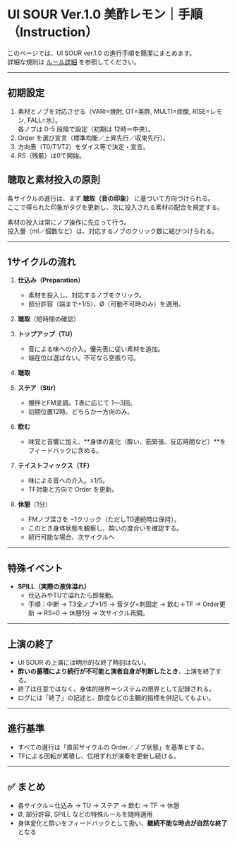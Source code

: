 # UI SOUR Ver.1.0 美酢レモン｜手順（Instruction）

このページでは、UI SOUR ver.1.0 の進行手順を簡潔にまとめます。  
詳細な規則は [ルール詳細](rules-detail.md) を参照してください。

---

## 初期設定
1. 素材とノブを対応させる（VARI=焼酎, OT=美酢, MULTI=炭酸, RISE=レモン, FALL=氷）。  
   各ノブは 0–5 段階で設定（初期は 12時＝中央）。  
2. Order を選び宣言（標準均衡／上昇先行／収束先行）。  
3. 方向表（T0/T1/T2）をダイス等で決定・宣言。  
4. RS（残骸）は0で開始。

## 聴取と素材投入の原則

各サイクルの進行は、まず **聴取（音の印象）** に基づいて方向づけられる。  
ここで得られた印象がタグを更新し、次に投入される素材の配合を規定する。

素材の投入は常にノブ操作に先立って行う。  
投入量（ml／個数など）は、対応するノブのクリック数に結びつけられる。  

---

## 1サイクルの流れ
1. **仕込み（Preparation）**  
   - 素材を投入し、対応するノブをクリック。  
   - 部分許容（端まで+1/5）、Ø（可動不可時のみ）を適用。  

2. **聴取**（短時間の確認）  

3. **トップアップ（TU）**  
   - 音による味への介入。優先表に従い素材を追加。  
   - 端在位は選ばない。不可なら空振り可。  

4. **聴取**  

5. **ステア（Stir）**  
   - 攪拌とFM変調。T表に応じて 1〜3回。  
   - 初期位置12時、どちらか一方向のみ。  

6. **飲む**  
   - 味覚と音響に加え、**身体の変化（酔い、筋緊張、反応時間など）**をフィードバックに含める。  

7. **テイストフィックス（TF）**  
   - 味による音への介入。±1/5。  
   - TF対象と方向で Order を更新。  

8. **休憩**（1分）  
   - FMノブ深さを −1クリック（ただしT0連続時は保持）。  
   - このとき身体状態を観察し、酔いの度合いを確認する。
   - 続行可能な場合、次サイクルへ 

---

## 特殊イベント
- **SPILL（実際の液体溢れ）**  
  - 仕込みやTUで溢れたら即発動。  
  - 手順：中断 → T3全ノブ+1/5 → 音タグ=刺固定 → 飲む＋TF → Order更新 → RS=0 → 休憩1分 → 次サイクル再開。  

---

## 上演の終了
- UI SOUR の上演には明示的な終了時刻はない。  
- **酔いの蓄積により続行が不可能と演者自身が判断したとき**、上演を終了する。  
- 終了は任意ではなく、身体的限界＝システムの限界として記録される。  
- ログには「終了」の記述と、酔度などの主観的指標を併記してもよい。  

---

## 進行基準
- すべての進行は「直前サイクルの Order／ノブ状態」を基準とする。  
- TFによる回転が累積し、位相ずれが演奏を更新し続ける。  

---

## ✅ まとめ
- 各サイクル＝仕込み → TU → ステア → 飲む → TF → 休憩  
- Ø, 部分許容, SPILL などの特殊ルールを随時適用  
- 身体変化と酔いをフィードバックとして扱い、**継続不能な時点が自然な終了**となる
